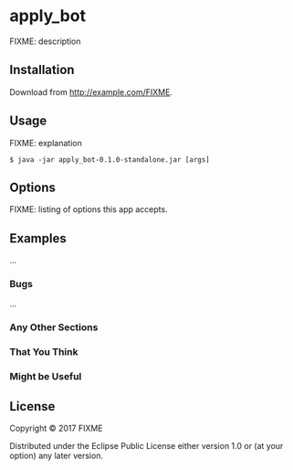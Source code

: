 # apply_bot

FIXME: description

## Installation

Download from http://example.com/FIXME.

## Usage

FIXME: explanation

    $ java -jar apply_bot-0.1.0-standalone.jar [args]

## Options

FIXME: listing of options this app accepts.

## Examples

...

### Bugs

...

### Any Other Sections
### That You Think
### Might be Useful

## License

Copyright © 2017 FIXME

Distributed under the Eclipse Public License either version 1.0 or (at
your option) any later version.
